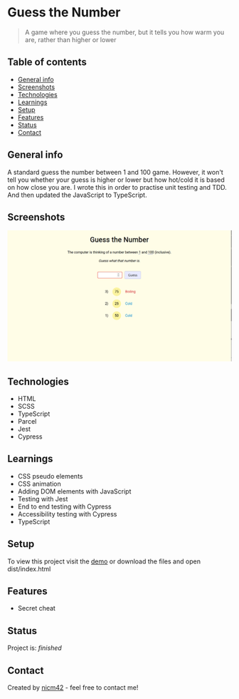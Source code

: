 # Guess the Number
> A game where you guess the number, but it tells you how warm you are, rather than higher or lower

## Table of contents
* [General info](#general-info)
* [Screenshots](#screenshots)
* [Technologies](#technologies)
* [Learnings](#learnings)
* [Setup](#setup)
* [Features](#features)
* [Status](#status)
* [Contact](#contact)

## General info
A standard guess the number between 1 and 100 game. However, it won't tell you whether your guess is higher or lower but how hot/cold it is based on how close you are. I wrote this in order to practise unit testing and TDD. And then updated the JavaScript to TypeScript.

## Screenshots
![Screenshot](screenshot.png)

## Technologies
* HTML
* SCSS
* TypeScript
* Parcel
* Jest
* Cypress

## Learnings
* CSS pseudo elements
* CSS animation
* Adding DOM elements with JavaScript
* Testing with Jest
* End to end testing with Cypress
* Accessibility testing with Cypress
* TypeScript

## Setup
To view this project visit the [demo](https://guess-the-number-nm.netlify.app/) or download the files and open dist/index.html

## Features
* Secret cheat

## Status
Project is: _finished_ 

## Contact
Created by [nicm42](https://www.twitter.com/nicm4242) - feel free to contact me!
